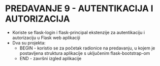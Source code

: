 # PREDAVANJE 9 - AUTENTIKACIJA I AUTORIZACIJA

* Koriste se flask-login i flask-principal ekstenzije za autentikaciju i autorizaciju u Flask web aplikaciji
* Dva su projekta:
  * BEGIN - koristio se za početak radionice na predavanju, u kojem je postavljena struktura aplikacije s uključenim flask-bootstrap-om
  * END - završni izgled aplikacije
